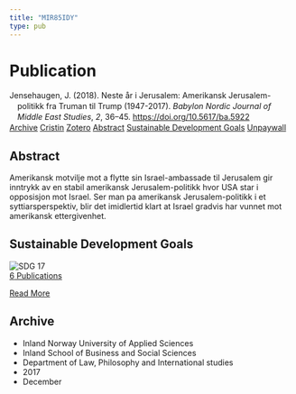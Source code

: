```yaml
---
title: "MIR85IDY"
type: pub
---
```

<h1>Publication</h1>
<article id="csl-bib-container-MIR85IDY" class="csl-bib-container">
  <div class="csl-bib-body" style="line-height: 1.35; padding-left: 1em; text-indent:-1em;">
  <div class="csl-entry">Jensehaugen, J. (2018). Neste &#xE5;r i Jerusalem: Amerikansk Jerusalem-politikk fra Truman til Trump (1947-2017). <i>Babylon Nordic Journal of Middle East Studies</i>, <i>2</i>, 36&#x2013;45. <a href="https://doi.org/10.5617/ba.5922">https://doi.org/10.5617/ba.5922</a></div>
</div>
  <div class="csl-bib-buttons">
    <a href="#taxonomy-article-MIR85IDY" class="csl-bib-button">Archive</a>
    <a href="https://app.cristin.no/results/show.jsf?id=1532764" alt="Cristin URL" class="csl-bib-button">Cristin</a>
    <a href="http://zotero.org/groups/5402882/items/MIR85IDY" alt="Zotero URL" class="csl-bib-button">Zotero</a>
    <a href="#abstract-article-MIR85IDY" class="csl-bib-button">Abstract</a>
    <a href="#sdg-article-MIR85IDY" class="csl-bib-button">Sustainable Development Goals</a>
    <a href="https://journals.uio.no/babylon/article/download/5922/5063" class="csl-bib-button">Unpaywall</a>
  </div>
  <div id="csl-bib-meta-container-MIR85IDY"></div>
</article>
<div id="csl-bib-meta-MIR85IDY" class="csl-bib-meta">
  <article id="abstract-article-MIR85IDY" class="abstract-article">
    <h1>Abstract</h1>
    Amerikansk motvilje mot a flytte sin Israel-ambassade til Jerusalem gir inntrykk av en stabil amerikansk Jerusalem-politikk hvor USA star i opposisjon mot Israel. Ser man pa amerikansk Jerusalem-politikk i et syttiarsperspektiv, blir det imidlertid klart at Israel gradvis har vunnet mot amerikansk ettergivenhet.
  </article>
  <article id="sdg-article-MIR85IDY" class="sdg-article">
    <h1>Sustainable Development Goals</h1>
    <div class="sdg-container"><div id="sdg17" class="sdg"> <img src="{{< params subfolder >}}images/sdg/sdg17_en.png" class="image" alt="SDG 17"> <div class="sdg-overlay"> <a href="{{< params subfolder >}}en/archive/?sdg=17#archive" class="sdg-publication-count"><span>6</span> Publications</a> <p><a href="https://sdgs.un.org/goals/goal17" class="sdg-read-more">Read More</a></p> </div> </div></div>
  </article>
  <article id="taxonomy-article-MIR85IDY" class="taxonomy-article">
    <h1>Archive</h1>
    <ul>
      <li>Inland Norway University of Applied Sciences</li>
      <li>Inland School of Business and Social Sciences</li>
      <li>Department of Law, Philosophy and International studies</li>
      <li>2017</li>
      <li>December</li>
    </ul>
  </article>
</div>
